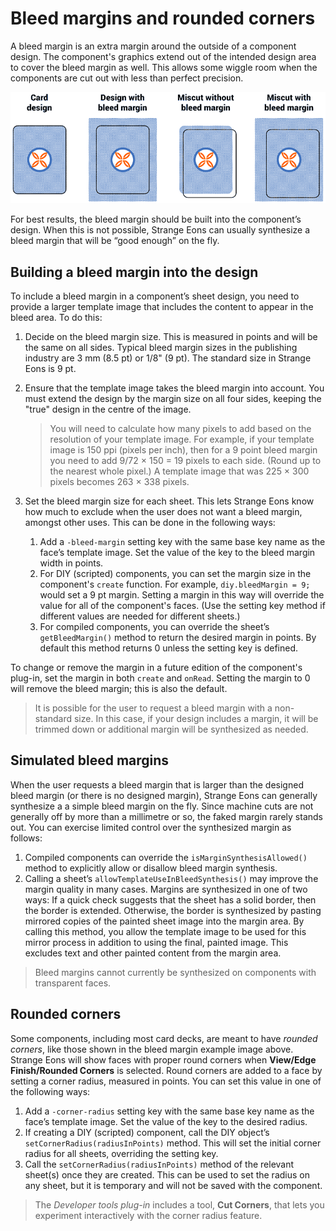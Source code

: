 # Bleed margins and rounded corners

A bleed margin is an extra margin around the outside of a component design. The component's graphics extend out of the intended design area to cover the bleed margin as well. This allows some wiggle room when the components are cut out with less than perfect precision.

![a bleed margin prevents a miscut card from having hard white edges](images/bleed-margin.png)

For best results, the bleed margin should be built into the component’s design. When this is not possible, Strange Eons can usually synthesize a bleed margin that will be “good enough” on the fly.

## Building a bleed margin into the design

To include a bleed margin in a component’s sheet design, you need to provide a larger template image that includes the content to appear in the bleed area. To do this:

1. Decide on the bleed margin size. This is measured in points and will be the same on all sides. Typical bleed margin sizes in the publishing industry are 3 mm (8.5 pt) or 1/8" (9 pt). The standard size in Strange Eons is 9 pt.

2. Ensure that the template image takes the bleed margin into account. You must extend the design by the margin size on all four sides, keeping the "true" design in the centre of the image.

   > You will need to calculate how many pixels to add based on the resolution of your template image. For example, if your template image is 150&nbsp;ppi (pixels per inch), then for a 9&nbsp;point bleed margin you need to add 9/72 × 150 = 19 pixels to each side. (Round up to the nearest whole pixel.) A template image that was 225 × 300 pixels becomes 263  × 338 pixels.

3. Set the bleed margin size for each sheet. This lets Strange Eons know how much to exclude when the user does not want a bleed margin, amongst other uses. This can be done in the following ways:

   1. Add a `-bleed-margin` setting key with the same base key name as the face’s template image. Set the value of the key to the bleed margin width in points.
   2. For DIY (scripted) components, you can set the margin size in the component's `create` function. For example, `diy.bleedMargin = 9;` would set a 9 pt margin. Setting a margin in this way will override the value for all of the component's faces. (Use the setting key method if different values are needed for different sheets.)
   3. For compiled components, you can override the sheet’s `getBleedMargin()` method to return the desired margin in points. By default this method returns 0 unless the setting key is defined.

To change or remove the margin in a future edition of the component's plug-in, set the margin in both `create` and `onRead`. Setting the margin to 0 will remove the bleed margin; this is also the default.

> It is possible for the user to request a bleed margin with a non-standard size. In this case, if your design includes a margin, it will be trimmed down or additional margin will be synthesized as needed.

## Simulated bleed margins

When the user requests a bleed margin that is larger than the designed bleed margin (or there is no designed margin), Strange Eons can generally synthesize a a simple bleed margin on the fly. Since machine cuts are not generally off by more than a millimetre or so, the faked margin rarely stands out. You can exercise limited control over the synthesized margin as follows:

1. Compiled components can override the `isMarginSynthesisAllowed()` method to explicitly allow or disallow bleed margin synthesis.
2. Calling a sheet’s `allowTemplateUseInBleedSynthesis()` may improve the margin quality in many cases. Margins are synthesized in one of two ways: If a quick check suggests that the sheet has a solid border, then the border is extended. Otherwise, the border is synthesized by pasting mirrored copies of the painted sheet image into the margin area. By calling this method, you allow the template image to be used for this mirror process in addition to using the final, painted image. This excludes text and other painted content from the margin area.

> Bleed margins cannot currently be synthesized on components with transparent faces. 

## Rounded corners

Some components, including most card decks, are meant to have *rounded corners*, like those shown in the bleed margin example image above. Strange Eons will show faces with proper round corners when **View/Edge Finish/Rounded Corners** is selected. Round corners are added to a face by setting a corner radius, measured in points. You can set this value in one of the following ways:

1. Add a `-corner-radius` setting key with the same base key name as the face’s template image. Set the value of the key to the desired radius.
2. If creating a DIY (scripted) component, call the DIY object’s `setCornerRadius(radiusInPoints)` method. This will set the initial corner radius for all sheets, overriding the setting key.
3. Call the `setCornerRadius(radiusInPoints)` method of the relevant sheet(s) once they are created. This can be used to set the radius on any sheet, but it is temporary and will not be saved with the component.

> The *Developer tools plug-in* includes a tool, **Cut Corners**, that lets you experiment interactively with the corner radius feature.
